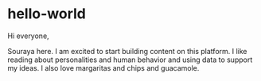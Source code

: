 # hello-world
Hi everyone, 


Souraya here. I am excited to start building content on this platform. 
I like reading about personalities and human behavior and using data to support my ideas. 
I also love margaritas and chips and guacamole. 
